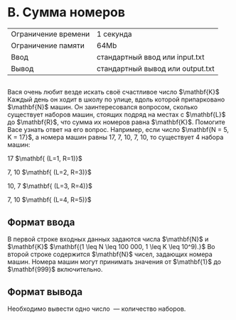 <div class="problem-statement">
   <div class="header">
      <h1 class="title">B. Сумма номеров</h1>
      <table>
         <tr class="time-limit">
            <td class="property-title">Ограничение времени</td>
            <td>1&nbsp;секунда</td>
         </tr>
         <tr class="memory-limit">
            <td class="property-title">Ограничение памяти</td>
            <td>64Mb</td>
         </tr>
         <tr class="input-file">
            <td class="property-title">Ввод</td>
            <td colspan="1">стандартный ввод или input.txt</td>
         </tr>
         <tr class="output-file">
            <td class="property-title">Вывод</td>
            <td colspan="1">стандартный вывод или output.txt</td>
         </tr>
      </table>
   </div>
   <h2></h2>
   <div class="legend"> Вася очень любит везде искать своё счастливое число $\mathbf{K}$
      Каждый день он ходит в школу по улице, вдоль которой припарковано $\mathbf{N}$ машин. Он заинтересовался вопросом, сколько существует наборов машин, стоящих подряд на местах с $\mathbf{L}$ до $\mathbf{R}$, что сумма их номеров равна $\mathbf{K}$.
      Помогите Васе узнать ответ на его вопрос.
      Например, если число $\mathbf{N = 5, K = 17}$, а номера машин равны 17, 7, 10, 7, 10, то существует 4 набора машин:
      <p>17 $\mathbf{ (L=1, R=1)}$</p>
      <p>7, 10 $\mathbf{ (L=2, R=3)}$</p>
      <p>10, 7 $\mathbf{ (L=3, R=4)}$</p>
      <p>7, 10 $\mathbf{ (L=4, R=5)}$</p>

   </div>
   <h2>Формат ввода</h2>
   <div class="input-specification"> В первой строке входных данных задаются числа $\mathbf{N}$ и $\mathbf{K}$ $\mathbf{(1 \leq N \leq 100 000, 1 \leq K \leq 10^9).}$
      Во второй строке содержится $\mathbf{N}$ чисел, задающих номера машин. Номера машин могут принимать значения от $\mathbf{1}$ до $\mathbf{999}$ включительно.

   </div>
   <h2>Формат вывода</h2>
   <div class="output-specification"> Необходимо вывести одно число &nbsp;— количество наборов. </div>

